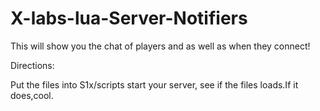 # X-labs-lua-Server-Notifiers
This will show you the chat of players and as well as when they connect!

Directions:

Put the files into S1x/scripts
start your server, see if the files loads.If it does,cool.
